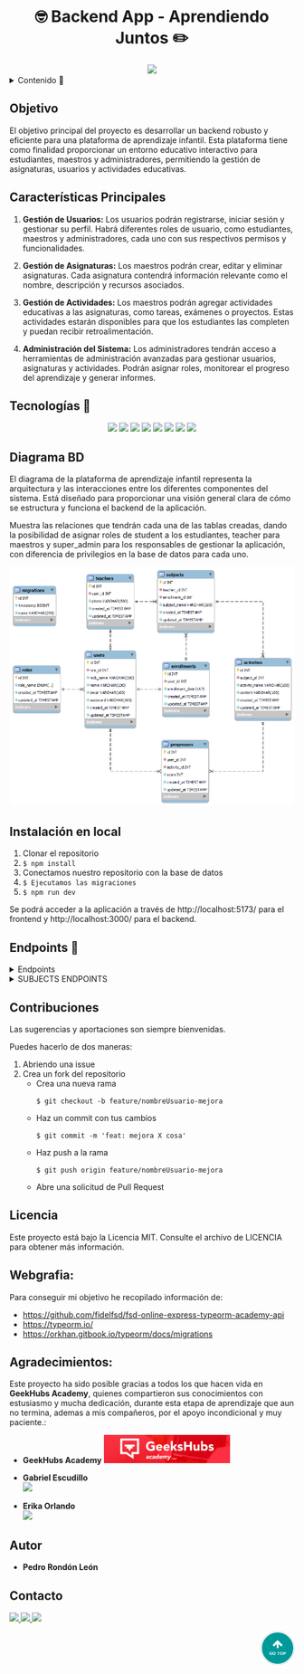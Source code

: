 # <h1 align="center"> 🤓 Backend App - Aprendiendo Juntos ✏️</h1>

<div style="text-align: center;"><img src= "./assets/1993.png" width="500"/></div>

<details>
  <summary> Contenido 📝</summary>
  <ol>
    <li><a href="#objetivo">Objetivo</a></li>
    <li><a href="#características-principales">Características Principales</a></li>
    <li><a href="#tecnologías-">Tecnologías</a></li>
    <li><a href="#diagrama-bd">Diagrama</a></li>
    <li><a href="#instalación-en-local">Instalación</a></li>
    <li><a href="#endpoints-">Endpoints</a></li>
    <li><a href="#contribuciones">Contribuciones</a></li>
    <li><a href="#licencia">Licencia</a></li>
    <li><a href="#webgrafia">Webgrafia</a></li>
    <li><a href="#agradecimientos">Agradecimientos</a></li>
    <li><a href="#contacto">Contacto</a></li>
  </ol>
</details>

## Objetivo
El objetivo principal del proyecto es desarrollar un backend robusto y eficiente para una plataforma de aprendizaje infantil. Esta plataforma tiene como finalidad proporcionar un entorno educativo interactivo para estudiantes, maestros y administradores, permitiendo la gestión de asignaturas, usuarios y actividades educativas.

## Características Principales
1. **Gestión de Usuarios:** Los usuarios podrán registrarse, iniciar sesión y gestionar su perfil. Habrá diferentes roles de usuario, como estudiantes, maestros y administradores, cada uno con sus respectivos permisos y funcionalidades.

2. **Gestión de Asignaturas:** Los maestros podrán crear, editar y eliminar asignaturas. Cada asignatura contendrá información relevante como el nombre, descripción y recursos asociados.

3. **Gestión de Actividades:** Los maestros podrán agregar actividades educativas a las asignaturas, como tareas, exámenes o proyectos. Estas actividades estarán disponibles para que los estudiantes las completen y puedan recibir retroalimentación.

4. **Administración del Sistema:** Los administradores tendrán acceso a herramientas de administración avanzadas para gestionar usuarios, asignaturas y actividades. Podrán asignar roles, monitorear el progreso del aprendizaje y generar informes.

## Tecnologías 🚀
<div align="center">

<img src= "https://img.shields.io/badge/typescript-%23007ACC.svg?style=for-the-badge&logo=typescript&logoColor=white"/>
<img src= "https://img.shields.io/badge/mysql-%2300f.svg?style=for-the-badge&logo=mysql&logoColor=white"/>

<img src= "https://img.shields.io/badge/git-%23F05033.svg?style=for-the-badge&logo=git&logoColor=white"/>
<img src= "https://img.shields.io/badge/node.js-026E00?style=for-the-badge&logo=node.js&logoColor=white"/>
<img src= "https://img.shields.io/badge/express.js-%23404d59.svg?style=for-the-badge&logo=express&logoColor=%2361DAFB"/>
<img src= "https://img.shields.io/badge/NODEMON-%23323330.svg?style=for-the-badge&logo=nodemon&logoColor=%BBDEAD"/>
<img src= "https://img.shields.io/badge/JWT-black?style=for-the-badge&logo=JSON%20web%20tokens"/>
<img src= "https://user-images.githubusercontent.com/30929568/112730670-de09a480-8f58-11eb-9875-0d9ebb87fbd6.png" style="height: 28px"/>

 </div>


## Diagrama BD
El diagrama de la plataforma de aprendizaje infantil representa la arquitectura y las interacciones entre los diferentes componentes del sistema. Está diseñado para proporcionar una visión general clara de cómo se estructura y funciona el backend de la aplicación. 

Muestra las relaciones que tendrán cada una de las tablas creadas, dando la posibilidad de asignar roles de student a los estudiantes, teacher para maestros y super_admin para los responsables de gestionar la aplicación, con diferencia de privilegios en la base de datos para cada uno. 
<div style="text-align: center;">
 <img src= "./assets/diagrama_bd.png" style="height: 600"/>
</div>

## Instalación en local
1. Clonar el repositorio
2. ` $ npm install `
3. Conectamos nuestro repositorio con la base de datos 
4. ``` $ Ejecutamos las migraciones ``` 
5. ``` $ npm run dev ``` 

Se podrá acceder a la aplicación a través de http://localhost:5173/ para el frontend y http://localhost:3000/ para el backend.

## Endpoints 📍
<details>
<summary>Endpoints</summary>

- USERS
    - REGISTER

            POST http://localhost:3000/user/register

        body:
        ``` js
            {
                "nick_name": "David1312",
                "name":"David",
                "email": "david@david.com",
                "password": "123456"
            }
        ```
        - REGISTER NEW TEACHER

            POST http://localhost:3000/user/createteacher

            body:
        ``` js
            {
                "nick_name": "David1312",
                "name":"David",
                "email": "david@david.com",
                "password": "123456"
                "photo":"http://",
                "subject": "matematica"
            }
        ```

    - LOGIN

            POST http://localhost:3000/user/login  

        body:
        ``` js
            {
                "email": "david@david.com",
                "password": "123456"
            }
        ```

    - PROFILE

          GET http://localhost:3000/user/:id

    - Insertamos el ID del user para que nos muestre todos los datos

    - UPDATE

          PATCH http://localhost:3000/user/:id

    body:

    ```js
        {
            "name": "NewUserNew",
            "password": "NewPrinces1234@",
            "phone_number": "55555559"
        }
    ```

    - GET ALL TEACHERS

          GET http://localhost:3000/api/teachers/list

    - GET ALL USERS

          GET http://localhost:3000/users/allusers

    - REMOVE USER

          DELETE http://localhost:3000/users/:id

</details>
<details>
<summary>SUBJECTS ENDPOINTS</summary>

- SUBJECTS
    - CREATE 

              POST http://localhost:3000/api/subjects/newSubject

    body:

    ```js
        {
            "user_id": "1",
            "teacher_id": "1",
            "activity_id": "1",
            "subject_name": "Matematica",
        }

    ```

    - UPDATE

          PATCH http://localhost:3000/api/subjects/:id

    body:

    ```js
        {
            "user_id": "1",
            "teacher_id": "1",
            "activity_id": "1",
            "subject_name": "Ingles",
        }
    ```

    - DELETE

          DELETE http://localhost:3000/subjects/:id

    - GET ALL SUBJECTS BY STUDENT

          GET http://localhost:3000/subjects/user/:id

    - GET ALL SUBJECTS BY TEACHER

          GET http://localhost:3000/subjects/teacher/:id

</details>


## Contribuciones
Las sugerencias y aportaciones son siempre bienvenidas.  

Puedes hacerlo de dos maneras:

1. Abriendo una issue
2. Crea un fork del repositorio
    - Crea una nueva rama  
        ```
        $ git checkout -b feature/nombreUsuario-mejora
        ```
    - Haz un commit con tus cambios 
        ```
        $ git commit -m 'feat: mejora X cosa'
        ```
    - Haz push a la rama 
        ```
        $ git push origin feature/nombreUsuario-mejora
        ```
    - Abre una solicitud de Pull Request

## Licencia
Este proyecto está bajo la Licencia MIT. Consulte el archivo de LICENCIA para obtener más información.

## Webgrafia:
Para conseguir mi objetivo he recopilado información de:
- https://github.com/fidelfsd/fsd-online-express-typeorm-academy-api
- https://typeorm.io/
- https://orkhan.gitbook.io/typeorm/docs/migrations

## Agradecimientos:

Este proyecto ha sido posible gracias a todos los que hacen vida en **GeekHubs Academy**, quienes compartieron sus conocimientos con estusiasmo y mucha dedicación, durante esta etapa de aprendizaje que aun no termina, ademas a mis compañeros, por el apoyo incondicional y muy paciente.:

- **GeekHubs Academy** 
<a href="https://geekshubsacademy.com/" target="_blank"><img src="./assets/GeeksHubs-Academy-Card.png" style="max-height: 50px; width: 600;" target="_blank"></a>

- **Gabriel Escudillo**  
<a href="https://github.com/GabrielEscudillo" target="_blank"><img src="https://img.shields.io/badge/github-24292F?style=for-the-badge&logo=github&logoColor=white" target="_blank"></a> 

- **Erika Orlando**  
<a href="https://github.com/AkireOrl" target="_blank"><img src="https://img.shields.io/badge/github-24292F?style=for-the-badge&logo=github&logoColor=white" target="_blank"></a>

## Autor

- **Pedro Rondón León**

## Contacto   
<a href = "mailto:pedro.rondonx@gmail.com"  target="_blank">
<img src="https://img.shields.io/badge/Gmail-C6362C?style=for-the-badge&logo=gmail&logoColor=white" target="_blank">
</a>
<a href="https://github.com/pedrowolfr"  target="_blank">
    <img src= "https://img.shields.io/badge/GitHub-100000?style=for-the-badge&logo=github&logoColor=white"  target="_blank"/>
</a>  
<a href="https://www.linkedin.com/in/pedro-rond%C3%B3n-leon-1224ba168/" target="_blank">
<img src="https://img.shields.io/badge/-LinkedIn-%230077B5?style=for-the-badge&logo=linkedin&logoColor=white" target="_blank" >
</a> 

[<img src="./assets/top.png" width="60"  align="right"/>](#) 
